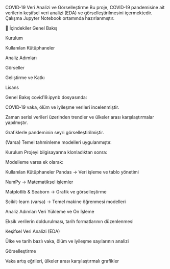COVID‑19 Veri Analizi ve Görselleştirme
Bu proje, COVID‑19 pandemisine ait verilerin keşifsel veri analizi (EDA) ve görselleştirilmesini içermektedir. Çalışma Jupyter Notebook ortamında hazırlanmıştır.

📌 İçindekiler
Genel Bakış

Kurulum

Kullanılan Kütüphaneler

Analiz Adımları

Görseller

Geliştirme ve Katkı

Lisans

Genel Bakış
covid19.ipynb dosyasında:

COVID‑19 vaka, ölüm ve iyileşme verileri incelenmiştir.

Zaman serisi verileri üzerinden trendler ve ülkeler arası karşılaştırmalar yapılmıştır.

Grafiklerle pandeminin seyri görselleştirilmiştir.

(Varsa) Temel tahminleme modelleri uygulanmıştır.

Kurulum
Projeyi bilgisayarına klonladıktan sonra:


Modelleme varsa ek olarak:


Kullanılan Kütüphaneler
Pandas → Veri işleme ve tablo yönetimi

NumPy → Matematiksel işlemler

Matplotlib & Seaborn → Grafik ve görselleştirme

Scikit-learn (varsa) → Temel makine öğrenmesi modelleri

Analiz Adımları
Veri Yükleme ve Ön İşleme

Eksik verilerin doldurulması, tarih formatlarının düzenlenmesi

Keşifsel Veri Analizi (EDA)

Ülke ve tarih bazlı vaka, ölüm ve iyileşme sayılarının analizi

Görselleştirme

Vaka artış eğrileri, ülkeler arası karşılaştırmalı grafikler
